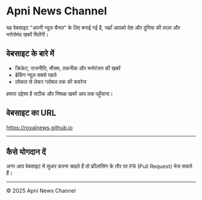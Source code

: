 # Apni News Channel

यह वेबसाइट "अपनी न्यूज़ चैनल" के लिए बनाई गई है, जहाँ आपको देश और दुनिया की ताज़ा और भरोसेमंद खबरें मिलेंगी।

## वेबसाइट के बारे में

- क्रिकेट, राजनीति, मौसम, तकनीक और मनोरंजन की खबरें
- ब्रेकिंग न्यूज़ सबसे पहले
- लोकल से लेकर ग्लोबल तक की कवरेज

हमारा उद्देश्य है सटीक और निष्पक्ष खबरें आप तक पहुँचाना।

## वेबसाइट का URL

https://royalnews.github.io

---

## कैसे योगदान दें

अगर आप वेबसाइट में सुधार करना चाहते हैं तो फ्रीलांसिंग के तौर पर PR (Pull Request) भेज सकते हैं।

---

© 2025 Apni News Channel
